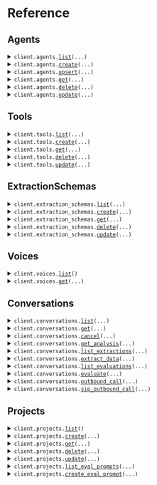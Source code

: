 # Reference
## Agents
<details><summary><code>client.agents.<a href="src/phonic/agents/client.py">list</a>(...)</code></summary>
<dl>
<dd>

#### 📝 Description

<dl>
<dd>

<dl>
<dd>

Returns all agents in a project.
</dd>
</dl>
</dd>
</dl>

#### 🔌 Usage

<dl>
<dd>

<dl>
<dd>

```python
from phonic import Phonic

client = Phonic(
    api_key="YOUR_API_KEY",
)
client.agents.list()

```
</dd>
</dl>
</dd>
</dl>

#### ⚙️ Parameters

<dl>
<dd>

<dl>
<dd>

**project:** `typing.Optional[str]` — The name of the project to list agents for.
    
</dd>
</dl>

<dl>
<dd>

**request_options:** `typing.Optional[RequestOptions]` — Request-specific configuration.
    
</dd>
</dl>
</dd>
</dl>


</dd>
</dl>
</details>

<details><summary><code>client.agents.<a href="src/phonic/agents/client.py">create</a>(...)</code></summary>
<dl>
<dd>

#### 📝 Description

<dl>
<dd>

<dl>
<dd>

Creates a new agent in a project.
</dd>
</dl>
</dd>
</dl>

#### 🔌 Usage

<dl>
<dd>

<dl>
<dd>

```python
from phonic import Phonic

client = Phonic(
    api_key="YOUR_API_KEY",
)
client.agents.create(
    project="main",
    name="support-agent",
    timezone="America/Los_Angeles",
    voice_id="grant",
    audio_speed=1.0,
    background_noise_level=0.0,
    welcome_message="Hi {{customer_name}}. How can I help you today?",
    system_prompt="You are an expert in {{subject}}. Be friendly, helpful and concise.",
    template_variables={
        "customer_name": {},
        "subject": {"default_value": "Chess"},
    },
    tools=[],
    no_input_poke_sec=30,
    no_input_poke_text="Are you still there?",
    languages=["en", "es"],
    boosted_keywords=["Load ID", "dispatch"],
    configuration_endpoint={
        "url": "https://api.example.com/config",
        "headers": {"Authorization": "Bearer token123"},
        "timeout_ms": 7000,
    },
)

```
</dd>
</dl>
</dd>
</dl>

#### ⚙️ Parameters

<dl>
<dd>

<dl>
<dd>

**name:** `str` — The name of the agent. Can only contain lowercase letters, numbers and hyphens. Must be unique within the project.
    
</dd>
</dl>

<dl>
<dd>

**project:** `typing.Optional[str]` — The name of the project to create the agent in.
    
</dd>
</dl>

<dl>
<dd>

**phone_number:** `typing.Optional[typing.Literal["assign-automatically"]]` 
    
</dd>
</dl>

<dl>
<dd>

**timezone:** `typing.Optional[str]` — The timezone of the agent. Used to format system variables like `{{system_time}}`.
    
</dd>
</dl>

<dl>
<dd>

**voice_id:** `typing.Optional[str]` — The voice ID to use.
    
</dd>
</dl>

<dl>
<dd>

**audio_format:** `typing.Optional[CreateAgentRequestAudioFormat]` — The audio format of the agent.
    
</dd>
</dl>

<dl>
<dd>

**audio_speed:** `typing.Optional[float]` — The audio speed of the agent.
    
</dd>
</dl>

<dl>
<dd>

**background_noise_level:** `typing.Optional[float]` — The background noise level of the agent.
    
</dd>
</dl>

<dl>
<dd>

**background_noise:** `typing.Optional[CreateAgentRequestBackgroundNoise]` — The background noise type. Can be "office", "call-center", "coffee-shop", or null.
    
</dd>
</dl>

<dl>
<dd>

**welcome_message:** `typing.Optional[str]` — Message to play when the conversation starts. Can contain template variables like `{{customer_name}}`.
    
</dd>
</dl>

<dl>
<dd>

**system_prompt:** `typing.Optional[str]` — Instructions for the conversation. Can contain template variables like `{{subject}}`.
    
</dd>
</dl>

<dl>
<dd>

**template_variables:** `typing.Optional[
    typing.Dict[str, CreateAgentRequestTemplateVariablesValueParams]
]` — Variables that can be used in the welcome message and the system prompt.
    
</dd>
</dl>

<dl>
<dd>

**tools:** `typing.Optional[typing.Sequence[CreateAgentRequestToolsItemParams]]` — Array of built-in or custom tool names to use.
    
</dd>
</dl>

<dl>
<dd>

**tasks:** `typing.Optional[typing.Sequence[TaskParams]]` — Array of task objects with `name` and `description` fields.
    
</dd>
</dl>

<dl>
<dd>

**no_input_poke_sec:** `typing.Optional[int]` — Number of seconds of silence before sending a poke message. `null` disables the poke message.
    
</dd>
</dl>

<dl>
<dd>

**no_input_poke_text:** `typing.Optional[str]` — The message to send after the specified silence.
    
</dd>
</dl>

<dl>
<dd>

**no_input_end_conversation_sec:** `typing.Optional[int]` — Seconds of silence before ending the conversation.
    
</dd>
</dl>

<dl>
<dd>

**languages:** `typing.Optional[typing.Sequence[LanguageCode]]` — Array of ISO 639-1 language codes that the agent should be able to recognize
    
</dd>
</dl>

<dl>
<dd>

**boosted_keywords:** `typing.Optional[typing.Sequence[str]]` — These words, or short phrases, will be more accurately recognized by the agent.
    
</dd>
</dl>

<dl>
<dd>

**configuration_endpoint:** `typing.Optional[CreateAgentRequestConfigurationEndpointParams]` — When not `null`, at the beginning of the conversation the agent will make a POST request to this endpoint when to get configuration options.
    
</dd>
</dl>

<dl>
<dd>

**request_options:** `typing.Optional[RequestOptions]` — Request-specific configuration.
    
</dd>
</dl>
</dd>
</dl>


</dd>
</dl>
</details>

<details><summary><code>client.agents.<a href="src/phonic/agents/client.py">upsert</a>(...)</code></summary>
<dl>
<dd>

#### 📝 Description

<dl>
<dd>

<dl>
<dd>

Upserts an agent by name. If an agent with the same name already exists, it will be updated. Otherwise, it will be created.
</dd>
</dl>
</dd>
</dl>

#### 🔌 Usage

<dl>
<dd>

<dl>
<dd>

```python
from phonic import Phonic

client = Phonic(
    api_key="YOUR_API_KEY",
)
client.agents.upsert(
    project="main",
    name="support-agent",
    phone_number="assign-automatically",
    timezone="America/Los_Angeles",
    voice_id="grant",
    audio_speed=1.0,
    background_noise_level=0.0,
    welcome_message="Hi {{customer_name}}. How can I help you today?",
    system_prompt="You are an expert in {{subject}}. Be friendly, helpful and concise.",
    template_variables={
        "customer_name": {},
        "subject": {"default_value": "Chess"},
    },
    tools=[],
    no_input_poke_sec=30,
    no_input_poke_text="Are you still there?",
    languages=["en", "es"],
    boosted_keywords=["Load ID", "dispatch"],
    configuration_endpoint={
        "url": "https://api.example.com/config",
        "headers": {"Authorization": "Bearer token123"},
        "timeout_ms": 7000,
    },
)

```
</dd>
</dl>
</dd>
</dl>

#### ⚙️ Parameters

<dl>
<dd>

<dl>
<dd>

**name:** `str` — The name of the agent. Can only contain lowercase letters, numbers and hyphens. Must be unique within the project.
    
</dd>
</dl>

<dl>
<dd>

**project:** `typing.Optional[str]` — The name of the project containing the agent.
    
</dd>
</dl>

<dl>
<dd>

**phone_number:** `typing.Optional[typing.Literal["assign-automatically"]]` 
    
</dd>
</dl>

<dl>
<dd>

**timezone:** `typing.Optional[str]` — The timezone of the agent. Used to format system variables like `{{system_time}}`.
    
</dd>
</dl>

<dl>
<dd>

**voice_id:** `typing.Optional[str]` — The voice ID to use.
    
</dd>
</dl>

<dl>
<dd>

**audio_format:** `typing.Optional[CreateAgentRequestAudioFormat]` — The audio format of the agent.
    
</dd>
</dl>

<dl>
<dd>

**audio_speed:** `typing.Optional[float]` — The audio speed of the agent.
    
</dd>
</dl>

<dl>
<dd>

**background_noise_level:** `typing.Optional[float]` — The background noise level of the agent.
    
</dd>
</dl>

<dl>
<dd>

**background_noise:** `typing.Optional[CreateAgentRequestBackgroundNoise]` — The background noise type. Can be "office", "call-center", "coffee-shop", or null.
    
</dd>
</dl>

<dl>
<dd>

**welcome_message:** `typing.Optional[str]` — Message to play when the conversation starts. Can contain template variables like `{{customer_name}}`.
    
</dd>
</dl>

<dl>
<dd>

**system_prompt:** `typing.Optional[str]` — Instructions for the conversation. Can contain template variables like `{{subject}}`.
    
</dd>
</dl>

<dl>
<dd>

**template_variables:** `typing.Optional[
    typing.Dict[str, CreateAgentRequestTemplateVariablesValueParams]
]` — Variables that can be used in the welcome message and the system prompt.
    
</dd>
</dl>

<dl>
<dd>

**tools:** `typing.Optional[typing.Sequence[CreateAgentRequestToolsItemParams]]` — Array of built-in or custom tool names to use.
    
</dd>
</dl>

<dl>
<dd>

**tasks:** `typing.Optional[typing.Sequence[TaskParams]]` — Array of task objects with `name` and `description` fields.
    
</dd>
</dl>

<dl>
<dd>

**no_input_poke_sec:** `typing.Optional[int]` — Number of seconds of silence before sending a poke message. `null` disables the poke message.
    
</dd>
</dl>

<dl>
<dd>

**no_input_poke_text:** `typing.Optional[str]` — The message to send after the specified silence.
    
</dd>
</dl>

<dl>
<dd>

**no_input_end_conversation_sec:** `typing.Optional[int]` — Seconds of silence before ending the conversation.
    
</dd>
</dl>

<dl>
<dd>

**languages:** `typing.Optional[typing.Sequence[LanguageCode]]` — Array of ISO 639-1 language codes that the agent should be able to recognize
    
</dd>
</dl>

<dl>
<dd>

**boosted_keywords:** `typing.Optional[typing.Sequence[str]]` — These words, or short phrases, will be more accurately recognized by the agent.
    
</dd>
</dl>

<dl>
<dd>

**configuration_endpoint:** `typing.Optional[CreateAgentRequestConfigurationEndpointParams]` — When not `null`, at the beginning of the conversation the agent will make a POST request to this endpoint when to get configuration options.
    
</dd>
</dl>

<dl>
<dd>

**request_options:** `typing.Optional[RequestOptions]` — Request-specific configuration.
    
</dd>
</dl>
</dd>
</dl>


</dd>
</dl>
</details>

<details><summary><code>client.agents.<a href="src/phonic/agents/client.py">get</a>(...)</code></summary>
<dl>
<dd>

#### 📝 Description

<dl>
<dd>

<dl>
<dd>

Returns an agent by name or ID.
</dd>
</dl>
</dd>
</dl>

#### 🔌 Usage

<dl>
<dd>

<dl>
<dd>

```python
from phonic import Phonic

client = Phonic(
    api_key="YOUR_API_KEY",
)
client.agents.get(
    name_or_id="nameOrId",
    project="main",
)

```
</dd>
</dl>
</dd>
</dl>

#### ⚙️ Parameters

<dl>
<dd>

<dl>
<dd>

**name_or_id:** `str` — The name or the ID of the agent to get.
    
</dd>
</dl>

<dl>
<dd>

**project:** `typing.Optional[str]` — The name of the project containing the agent. Only used when `nameOrId` is a name.
    
</dd>
</dl>

<dl>
<dd>

**request_options:** `typing.Optional[RequestOptions]` — Request-specific configuration.
    
</dd>
</dl>
</dd>
</dl>


</dd>
</dl>
</details>

<details><summary><code>client.agents.<a href="src/phonic/agents/client.py">delete</a>(...)</code></summary>
<dl>
<dd>

#### 📝 Description

<dl>
<dd>

<dl>
<dd>

Deletes an agent by name or ID.
</dd>
</dl>
</dd>
</dl>

#### 🔌 Usage

<dl>
<dd>

<dl>
<dd>

```python
from phonic import Phonic

client = Phonic(
    api_key="YOUR_API_KEY",
)
client.agents.delete(
    name_or_id="nameOrId",
    project="main",
)

```
</dd>
</dl>
</dd>
</dl>

#### ⚙️ Parameters

<dl>
<dd>

<dl>
<dd>

**name_or_id:** `str` — The name or the ID of the agent to delete.
    
</dd>
</dl>

<dl>
<dd>

**project:** `typing.Optional[str]` — The name of the project containing the agent. Only used when `nameOrId` is a name.
    
</dd>
</dl>

<dl>
<dd>

**request_options:** `typing.Optional[RequestOptions]` — Request-specific configuration.
    
</dd>
</dl>
</dd>
</dl>


</dd>
</dl>
</details>

<details><summary><code>client.agents.<a href="src/phonic/agents/client.py">update</a>(...)</code></summary>
<dl>
<dd>

#### 📝 Description

<dl>
<dd>

<dl>
<dd>

Updates an agent by name or ID.
</dd>
</dl>
</dd>
</dl>

#### 🔌 Usage

<dl>
<dd>

<dl>
<dd>

```python
from phonic import Phonic

client = Phonic(
    api_key="YOUR_API_KEY",
)
client.agents.update(
    name_or_id="nameOrId",
    project="main",
    name="updated-support-agent",
    phone_number="assign-automatically",
    timezone="America/Los_Angeles",
    voice_id="grant",
    audio_speed=1.0,
    background_noise_level=0.0,
    welcome_message="Hi {{customer_name}}. How can I help you today?",
    system_prompt="You are an expert in {{subject}}. Be friendly, helpful and concise.",
    template_variables={
        "customer_name": {},
        "subject": {"default_value": "Chess"},
    },
    tools=[],
    no_input_poke_sec=30,
    no_input_poke_text="Are you still there?",
    languages=["en", "es"],
    boosted_keywords=["Load ID", "dispatch"],
    configuration_endpoint={
        "url": "https://api.example.com/config",
        "headers": {"Authorization": "Bearer token123"},
        "timeout_ms": 7000,
    },
)

```
</dd>
</dl>
</dd>
</dl>

#### ⚙️ Parameters

<dl>
<dd>

<dl>
<dd>

**name_or_id:** `str` — The name or the ID of the agent to update.
    
</dd>
</dl>

<dl>
<dd>

**project:** `typing.Optional[str]` — The name of the project containing the agent. Only used when `nameOrId` is a name.
    
</dd>
</dl>

<dl>
<dd>

**name:** `typing.Optional[str]` — The name of the agent. Can only contain lowercase letters, numbers and hyphens. Must be unique within the project.
    
</dd>
</dl>

<dl>
<dd>

**phone_number:** `typing.Optional[typing.Literal["assign-automatically"]]` 
    
</dd>
</dl>

<dl>
<dd>

**timezone:** `typing.Optional[str]` — The timezone of the agent. Used to format system variables like `{{system_time}}`.
    
</dd>
</dl>

<dl>
<dd>

**voice_id:** `typing.Optional[str]` — The voice ID to use.
    
</dd>
</dl>

<dl>
<dd>

**audio_format:** `typing.Optional[UpdateAgentRequestAudioFormat]` — The audio format of the agent.
    
</dd>
</dl>

<dl>
<dd>

**audio_speed:** `typing.Optional[float]` — The audio speed of the agent.
    
</dd>
</dl>

<dl>
<dd>

**background_noise_level:** `typing.Optional[float]` — The background noise level of the agent.
    
</dd>
</dl>

<dl>
<dd>

**background_noise:** `typing.Optional[UpdateAgentRequestBackgroundNoise]` — The background noise type. Can be "office", "call-center", "coffee-shop", or null.
    
</dd>
</dl>

<dl>
<dd>

**welcome_message:** `typing.Optional[str]` — Message to play when the conversation starts. Can contain template variables like `{{customer_name}}`.
    
</dd>
</dl>

<dl>
<dd>

**system_prompt:** `typing.Optional[str]` — Instructions for the conversation. Can contain template variables like `{{subject}}`.
    
</dd>
</dl>

<dl>
<dd>

**template_variables:** `typing.Optional[
    typing.Dict[str, UpdateAgentRequestTemplateVariablesValueParams]
]` — Variables that can be used in the welcome message and the system prompt.
    
</dd>
</dl>

<dl>
<dd>

**tools:** `typing.Optional[typing.Sequence[UpdateAgentRequestToolsItemParams]]` — Array of built-in or custom tool names to use.
    
</dd>
</dl>

<dl>
<dd>

**tasks:** `typing.Optional[typing.Sequence[TaskParams]]` — Array of task objects with `name` and `description` fields.
    
</dd>
</dl>

<dl>
<dd>

**no_input_poke_sec:** `typing.Optional[int]` — Number of seconds of silence before sending a poke message. `null` disables the poke message.
    
</dd>
</dl>

<dl>
<dd>

**no_input_poke_text:** `typing.Optional[str]` — The message to send after the specified silence.
    
</dd>
</dl>

<dl>
<dd>

**no_input_end_conversation_sec:** `typing.Optional[int]` — Seconds of silence before ending the conversation.
    
</dd>
</dl>

<dl>
<dd>

**languages:** `typing.Optional[typing.Sequence[LanguageCode]]` — Array of ISO 639-1 language codes that the agent should be able to recognize
    
</dd>
</dl>

<dl>
<dd>

**boosted_keywords:** `typing.Optional[typing.Sequence[str]]` — These words, or short phrases, will be more accurately recognized by the agent.
    
</dd>
</dl>

<dl>
<dd>

**configuration_endpoint:** `typing.Optional[UpdateAgentRequestConfigurationEndpointParams]` — When not `null`, at the beginning of the conversation the agent will make a POST request to this endpoint when to get configuration options.
    
</dd>
</dl>

<dl>
<dd>

**request_options:** `typing.Optional[RequestOptions]` — Request-specific configuration.
    
</dd>
</dl>
</dd>
</dl>


</dd>
</dl>
</details>

## Tools
<details><summary><code>client.tools.<a href="src/phonic/tools/client.py">list</a>(...)</code></summary>
<dl>
<dd>

#### 📝 Description

<dl>
<dd>

<dl>
<dd>

Returns all custom tools for the organization.
</dd>
</dl>
</dd>
</dl>

#### 🔌 Usage

<dl>
<dd>

<dl>
<dd>

```python
from phonic import Phonic

client = Phonic(
    api_key="YOUR_API_KEY",
)
client.tools.list(
    project="main",
)

```
</dd>
</dl>
</dd>
</dl>

#### ⚙️ Parameters

<dl>
<dd>

<dl>
<dd>

**project:** `typing.Optional[str]` — The name of the project to list tools for.
    
</dd>
</dl>

<dl>
<dd>

**request_options:** `typing.Optional[RequestOptions]` — Request-specific configuration.
    
</dd>
</dl>
</dd>
</dl>


</dd>
</dl>
</details>

<details><summary><code>client.tools.<a href="src/phonic/tools/client.py">create</a>(...)</code></summary>
<dl>
<dd>

#### 📝 Description

<dl>
<dd>

<dl>
<dd>

Creates a new tool in a project.
</dd>
</dl>
</dd>
</dl>

#### 🔌 Usage

<dl>
<dd>

<dl>
<dd>

```python
from phonic import Phonic

client = Phonic(
    api_key="YOUR_API_KEY",
)
client.tools.create(
    project="main",
    name="transfer_to_support",
    description="Transfers the caller to the support team",
    type="built_in_transfer_to_phone_number",
    execution_mode="sync",
    phone_number="+15551234567",
)

```
</dd>
</dl>
</dd>
</dl>

#### ⚙️ Parameters

<dl>
<dd>

<dl>
<dd>

**name:** `str` — The name of the tool. Must be snake_case and unique within the organization.
    
</dd>
</dl>

<dl>
<dd>

**description:** `str` — A description of what the tool does.
    
</dd>
</dl>

<dl>
<dd>

**type:** `CreateToolRequestType` — The type of tool.
    
</dd>
</dl>

<dl>
<dd>

**execution_mode:** `CreateToolRequestExecutionMode` — Mode of operation.
    
</dd>
</dl>

<dl>
<dd>

**project:** `typing.Optional[str]` — The name of the project to create the tool in.
    
</dd>
</dl>

<dl>
<dd>

**parameters:** `typing.Optional[typing.Sequence[ToolParameterParams]]` 

Array of parameter definitions.
For `custom_webhook` tools with POST method, each parameter must include a `location` field.
For `custom_webhook` tools with GET method, `location` defaults to `"query_string"` if not specified.
For `custom_websocket` and `built_in_transfer_to_phone_number` tools, `location` must not be specified.
    
</dd>
</dl>

<dl>
<dd>

**endpoint_method:** `typing.Optional[CreateToolRequestEndpointMethod]` — Required for webhook tools. HTTP method for the webhook endpoint.
    
</dd>
</dl>

<dl>
<dd>

**endpoint_url:** `typing.Optional[str]` — Required for webhook tools.
    
</dd>
</dl>

<dl>
<dd>

**endpoint_headers:** `typing.Optional[typing.Dict[str, str]]` — Optional headers for webhook tools.
    
</dd>
</dl>

<dl>
<dd>

**endpoint_timeout_ms:** `typing.Optional[int]` — Timeout for webhook tools.
    
</dd>
</dl>

<dl>
<dd>

**tool_call_output_timeout_ms:** `typing.Optional[int]` — Timeout for WebSocket tool responses.
    
</dd>
</dl>

<dl>
<dd>

**phone_number:** `typing.Optional[str]` — The E.164 formatted phone number to transfer calls to. Required for built_in_transfer_to_phone_number tools.
    
</dd>
</dl>

<dl>
<dd>

**request_options:** `typing.Optional[RequestOptions]` — Request-specific configuration.
    
</dd>
</dl>
</dd>
</dl>


</dd>
</dl>
</details>

<details><summary><code>client.tools.<a href="src/phonic/tools/client.py">get</a>(...)</code></summary>
<dl>
<dd>

#### 📝 Description

<dl>
<dd>

<dl>
<dd>

Returns a tool by name or ID.
</dd>
</dl>
</dd>
</dl>

#### 🔌 Usage

<dl>
<dd>

<dl>
<dd>

```python
from phonic import Phonic

client = Phonic(
    api_key="YOUR_API_KEY",
)
client.tools.get(
    name_or_id="nameOrId",
    project="main",
)

```
</dd>
</dl>
</dd>
</dl>

#### ⚙️ Parameters

<dl>
<dd>

<dl>
<dd>

**name_or_id:** `str` — The name or the ID of the tool to get.
    
</dd>
</dl>

<dl>
<dd>

**project:** `typing.Optional[str]` — The name of the project containing the tool. Only used when `nameOrId` is a name.
    
</dd>
</dl>

<dl>
<dd>

**request_options:** `typing.Optional[RequestOptions]` — Request-specific configuration.
    
</dd>
</dl>
</dd>
</dl>


</dd>
</dl>
</details>

<details><summary><code>client.tools.<a href="src/phonic/tools/client.py">delete</a>(...)</code></summary>
<dl>
<dd>

#### 📝 Description

<dl>
<dd>

<dl>
<dd>

Deletes a tool by name or ID.
</dd>
</dl>
</dd>
</dl>

#### 🔌 Usage

<dl>
<dd>

<dl>
<dd>

```python
from phonic import Phonic

client = Phonic(
    api_key="YOUR_API_KEY",
)
client.tools.delete(
    name_or_id="nameOrId",
    project="main",
)

```
</dd>
</dl>
</dd>
</dl>

#### ⚙️ Parameters

<dl>
<dd>

<dl>
<dd>

**name_or_id:** `str` — The name or the ID of the tool to delete.
    
</dd>
</dl>

<dl>
<dd>

**project:** `typing.Optional[str]` — The name of the project containing the tool. Only used when `nameOrId` is a name.
    
</dd>
</dl>

<dl>
<dd>

**request_options:** `typing.Optional[RequestOptions]` — Request-specific configuration.
    
</dd>
</dl>
</dd>
</dl>


</dd>
</dl>
</details>

<details><summary><code>client.tools.<a href="src/phonic/tools/client.py">update</a>(...)</code></summary>
<dl>
<dd>

#### 📝 Description

<dl>
<dd>

<dl>
<dd>

Updates a tool by name or ID.
</dd>
</dl>
</dd>
</dl>

#### 🔌 Usage

<dl>
<dd>

<dl>
<dd>

```python
from phonic import Phonic

client = Phonic(
    api_key="YOUR_API_KEY",
)
client.tools.update(
    name_or_id="nameOrId",
    project="main",
    description="Updated description for booking appointments with enhanced features",
    endpoint_headers={"Authorization": "Bearer updated_token456"},
    endpoint_timeout_ms=7000,
)

```
</dd>
</dl>
</dd>
</dl>

#### ⚙️ Parameters

<dl>
<dd>

<dl>
<dd>

**name_or_id:** `str` — The name or the ID of the tool to update.
    
</dd>
</dl>

<dl>
<dd>

**project:** `typing.Optional[str]` — The name of the project containing the tool. Only used when `nameOrId` is a name.
    
</dd>
</dl>

<dl>
<dd>

**name:** `typing.Optional[str]` — The name of the tool. Must be snake_case and unique within the organization.
    
</dd>
</dl>

<dl>
<dd>

**description:** `typing.Optional[str]` — A description of what the tool does.
    
</dd>
</dl>

<dl>
<dd>

**type:** `typing.Optional[UpdateToolRequestType]` — The type of tool.
    
</dd>
</dl>

<dl>
<dd>

**execution_mode:** `typing.Optional[UpdateToolRequestExecutionMode]` — Mode of operation.
    
</dd>
</dl>

<dl>
<dd>

**parameters:** `typing.Optional[typing.Sequence[ToolParameterParams]]` 

Array of parameter definitions.
When updating `type` or `endpoint_method`, all parameters must include explicit `location` values.
For `custom_webhook` tools: `location` is required for POST, defaults to `"query_string"` for GET.
For `custom_websocket` and `built_in_transfer_to_phone_number` tools: `location` must not be specified.
    
</dd>
</dl>

<dl>
<dd>

**endpoint_method:** `typing.Optional[UpdateToolRequestEndpointMethod]` — HTTP method for webhook tools. When changing this value, all parameters must include explicit `location` values.
    
</dd>
</dl>

<dl>
<dd>

**endpoint_url:** `typing.Optional[str]` 
    
</dd>
</dl>

<dl>
<dd>

**endpoint_headers:** `typing.Optional[typing.Dict[str, str]]` 
    
</dd>
</dl>

<dl>
<dd>

**endpoint_timeout_ms:** `typing.Optional[int]` 
    
</dd>
</dl>

<dl>
<dd>

**tool_call_output_timeout_ms:** `typing.Optional[int]` 
    
</dd>
</dl>

<dl>
<dd>

**phone_number:** `typing.Optional[str]` — The E.164 formatted phone number to transfer calls to. Required for built_in_transfer_to_phone_number tools.
    
</dd>
</dl>

<dl>
<dd>

**request_options:** `typing.Optional[RequestOptions]` — Request-specific configuration.
    
</dd>
</dl>
</dd>
</dl>


</dd>
</dl>
</details>

## ExtractionSchemas
<details><summary><code>client.extraction_schemas.<a href="src/phonic/extraction_schemas/client.py">list</a>(...)</code></summary>
<dl>
<dd>

#### 📝 Description

<dl>
<dd>

<dl>
<dd>

Returns all extraction schemas in a project.
</dd>
</dl>
</dd>
</dl>

#### 🔌 Usage

<dl>
<dd>

<dl>
<dd>

```python
from phonic import Phonic

client = Phonic(
    api_key="YOUR_API_KEY",
)
client.extraction_schemas.list(
    project="main",
)

```
</dd>
</dl>
</dd>
</dl>

#### ⚙️ Parameters

<dl>
<dd>

<dl>
<dd>

**project:** `typing.Optional[str]` — The name of the project to list extraction schemas for.
    
</dd>
</dl>

<dl>
<dd>

**request_options:** `typing.Optional[RequestOptions]` — Request-specific configuration.
    
</dd>
</dl>
</dd>
</dl>


</dd>
</dl>
</details>

<details><summary><code>client.extraction_schemas.<a href="src/phonic/extraction_schemas/client.py">create</a>(...)</code></summary>
<dl>
<dd>

#### 📝 Description

<dl>
<dd>

<dl>
<dd>

Creates a new extraction schema in a project.
</dd>
</dl>
</dd>
</dl>

#### 🔌 Usage

<dl>
<dd>

<dl>
<dd>

```python
from phonic import Phonic

client = Phonic(
    api_key="YOUR_API_KEY",
)
client.extraction_schemas.create(
    project="main",
    name="Appointment details",
    prompt="Dates should be in `9 Apr 2025` format. Prices should be in $150.00 format.",
    fields=[
        {
            "name": "Date",
            "type": "string",
            "description": "The date of the appointment",
        },
        {
            "name": "Copay",
            "type": "string",
            "description": "Amount of money the patient pays for the appointment",
        },
        {
            "name": "Confirmed as booked",
            "type": "bool",
            "description": "Is the appointment confirmed as booked?",
        },
    ],
)

```
</dd>
</dl>
</dd>
</dl>

#### ⚙️ Parameters

<dl>
<dd>

<dl>
<dd>

**name:** `str` — A name for the extraction schema.
    
</dd>
</dl>

<dl>
<dd>

**prompt:** `str` — Instructions for how to extract data from conversations.
    
</dd>
</dl>

<dl>
<dd>

**fields:** `typing.Sequence[ExtractionFieldParams]` — Array of field definitions.
    
</dd>
</dl>

<dl>
<dd>

**project:** `typing.Optional[str]` — The name of the project to create the extraction schema in.
    
</dd>
</dl>

<dl>
<dd>

**request_options:** `typing.Optional[RequestOptions]` — Request-specific configuration.
    
</dd>
</dl>
</dd>
</dl>


</dd>
</dl>
</details>

<details><summary><code>client.extraction_schemas.<a href="src/phonic/extraction_schemas/client.py">get</a>(...)</code></summary>
<dl>
<dd>

#### 📝 Description

<dl>
<dd>

<dl>
<dd>

Returns an extraction schema by name or ID.
</dd>
</dl>
</dd>
</dl>

#### 🔌 Usage

<dl>
<dd>

<dl>
<dd>

```python
from phonic import Phonic

client = Phonic(
    api_key="YOUR_API_KEY",
)
client.extraction_schemas.get(
    name_or_id="nameOrId",
    project="main",
)

```
</dd>
</dl>
</dd>
</dl>

#### ⚙️ Parameters

<dl>
<dd>

<dl>
<dd>

**name_or_id:** `str` — The name or the ID of the extraction schema to get.
    
</dd>
</dl>

<dl>
<dd>

**project:** `typing.Optional[str]` — The name of the project containing the extraction schema. Only used when `nameOrId` is a name.
    
</dd>
</dl>

<dl>
<dd>

**request_options:** `typing.Optional[RequestOptions]` — Request-specific configuration.
    
</dd>
</dl>
</dd>
</dl>


</dd>
</dl>
</details>

<details><summary><code>client.extraction_schemas.<a href="src/phonic/extraction_schemas/client.py">delete</a>(...)</code></summary>
<dl>
<dd>

#### 📝 Description

<dl>
<dd>

<dl>
<dd>

Deletes an extraction schema by name or ID.
</dd>
</dl>
</dd>
</dl>

#### 🔌 Usage

<dl>
<dd>

<dl>
<dd>

```python
from phonic import Phonic

client = Phonic(
    api_key="YOUR_API_KEY",
)
client.extraction_schemas.delete(
    name_or_id="nameOrId",
    project="main",
)

```
</dd>
</dl>
</dd>
</dl>

#### ⚙️ Parameters

<dl>
<dd>

<dl>
<dd>

**name_or_id:** `str` — The name or the ID of the extraction schema to delete.
    
</dd>
</dl>

<dl>
<dd>

**project:** `typing.Optional[str]` — The name of the project containing the extraction schema. Only used when `nameOrId` is a name.
    
</dd>
</dl>

<dl>
<dd>

**request_options:** `typing.Optional[RequestOptions]` — Request-specific configuration.
    
</dd>
</dl>
</dd>
</dl>


</dd>
</dl>
</details>

<details><summary><code>client.extraction_schemas.<a href="src/phonic/extraction_schemas/client.py">update</a>(...)</code></summary>
<dl>
<dd>

#### 📝 Description

<dl>
<dd>

<dl>
<dd>

Updates an extraction schema by name or ID.
</dd>
</dl>
</dd>
</dl>

#### 🔌 Usage

<dl>
<dd>

<dl>
<dd>

```python
from phonic import Phonic

client = Phonic(
    api_key="YOUR_API_KEY",
)
client.extraction_schemas.update(
    name_or_id="nameOrId",
    project="main",
    name="Updated appointment details",
    prompt="Updated extraction instructions. Dates should be in `9 Apr 2025` format.",
    fields=[
        {
            "name": "Date",
            "type": "string",
            "description": "The date of the appointment",
        },
        {
            "name": "Time",
            "type": "string",
            "description": "The time of the appointment",
        },
    ],
)

```
</dd>
</dl>
</dd>
</dl>

#### ⚙️ Parameters

<dl>
<dd>

<dl>
<dd>

**name_or_id:** `str` — The name or the ID of the extraction schema to update.
    
</dd>
</dl>

<dl>
<dd>

**project:** `typing.Optional[str]` — The name of the project containing the extraction schema. Only used when `nameOrId` is a name.
    
</dd>
</dl>

<dl>
<dd>

**name:** `typing.Optional[str]` — A name for the extraction schema.
    
</dd>
</dl>

<dl>
<dd>

**prompt:** `typing.Optional[str]` — Instructions for how to extract data from conversations.
    
</dd>
</dl>

<dl>
<dd>

**fields:** `typing.Optional[typing.Sequence[ExtractionFieldParams]]` — Array of field definitions.
    
</dd>
</dl>

<dl>
<dd>

**request_options:** `typing.Optional[RequestOptions]` — Request-specific configuration.
    
</dd>
</dl>
</dd>
</dl>


</dd>
</dl>
</details>

## Voices
<details><summary><code>client.voices.<a href="src/phonic/voices/client.py">list</a>()</code></summary>
<dl>
<dd>

#### 📝 Description

<dl>
<dd>

<dl>
<dd>

Returns all available voices for a model.
</dd>
</dl>
</dd>
</dl>

#### 🔌 Usage

<dl>
<dd>

<dl>
<dd>

```python
from phonic import Phonic

client = Phonic(
    api_key="YOUR_API_KEY",
)
client.voices.list()

```
</dd>
</dl>
</dd>
</dl>

#### ⚙️ Parameters

<dl>
<dd>

<dl>
<dd>

**request_options:** `typing.Optional[RequestOptions]` — Request-specific configuration.
    
</dd>
</dl>
</dd>
</dl>


</dd>
</dl>
</details>

<details><summary><code>client.voices.<a href="src/phonic/voices/client.py">get</a>(...)</code></summary>
<dl>
<dd>

#### 📝 Description

<dl>
<dd>

<dl>
<dd>

Returns a voice by ID.
</dd>
</dl>
</dd>
</dl>

#### 🔌 Usage

<dl>
<dd>

<dl>
<dd>

```python
from phonic import Phonic

client = Phonic(
    api_key="YOUR_API_KEY",
)
client.voices.get(
    id="id",
)

```
</dd>
</dl>
</dd>
</dl>

#### ⚙️ Parameters

<dl>
<dd>

<dl>
<dd>

**id:** `str` — The ID of the voice to get.
    
</dd>
</dl>

<dl>
<dd>

**request_options:** `typing.Optional[RequestOptions]` — Request-specific configuration.
    
</dd>
</dl>
</dd>
</dl>


</dd>
</dl>
</details>

## Conversations
<details><summary><code>client.conversations.<a href="src/phonic/conversations/client.py">list</a>(...)</code></summary>
<dl>
<dd>

#### 📝 Description

<dl>
<dd>

<dl>
<dd>

Returns conversations with optional filtering.
</dd>
</dl>
</dd>
</dl>

#### 🔌 Usage

<dl>
<dd>

<dl>
<dd>

```python
from phonic import Phonic

client = Phonic(
    api_key="YOUR_API_KEY",
)
client.conversations.list()

```
</dd>
</dl>
</dd>
</dl>

#### ⚙️ Parameters

<dl>
<dd>

<dl>
<dd>

**project:** `typing.Optional[str]` — The name of the project to list conversations for.
    
</dd>
</dl>

<dl>
<dd>

**external_id:** `typing.Optional[str]` — Filter by external ID to get a specific conversation.
    
</dd>
</dl>

<dl>
<dd>

**duration_min:** `typing.Optional[int]` — Minimum duration in seconds.
    
</dd>
</dl>

<dl>
<dd>

**duration_max:** `typing.Optional[int]` — Maximum duration in seconds.
    
</dd>
</dl>

<dl>
<dd>

**started_at_min:** `typing.Optional[str]` — Minimum start date/time. Valid examples: `2025-04-17`, `2025-04-17T02:48:52.708Z`
    
</dd>
</dl>

<dl>
<dd>

**started_at_max:** `typing.Optional[str]` — Maximum start date/time. Valid examples: `2025-04-17`, `2025-04-17T02:48:52.708Z`
    
</dd>
</dl>

<dl>
<dd>

**before:** `typing.Optional[str]` — Cursor for pagination (before).
    
</dd>
</dl>

<dl>
<dd>

**after:** `typing.Optional[str]` — Cursor for pagination (after).
    
</dd>
</dl>

<dl>
<dd>

**limit:** `typing.Optional[int]` — Maximum number of conversations to return.
    
</dd>
</dl>

<dl>
<dd>

**request_options:** `typing.Optional[RequestOptions]` — Request-specific configuration.
    
</dd>
</dl>
</dd>
</dl>


</dd>
</dl>
</details>

<details><summary><code>client.conversations.<a href="src/phonic/conversations/client.py">get</a>(...)</code></summary>
<dl>
<dd>

#### 📝 Description

<dl>
<dd>

<dl>
<dd>

Returns a conversation by ID.
</dd>
</dl>
</dd>
</dl>

#### 🔌 Usage

<dl>
<dd>

<dl>
<dd>

```python
from phonic import Phonic

client = Phonic(
    api_key="YOUR_API_KEY",
)
client.conversations.get(
    id="id",
)

```
</dd>
</dl>
</dd>
</dl>

#### ⚙️ Parameters

<dl>
<dd>

<dl>
<dd>

**id:** `str` — The ID of the conversation to get.
    
</dd>
</dl>

<dl>
<dd>

**request_options:** `typing.Optional[RequestOptions]` — Request-specific configuration.
    
</dd>
</dl>
</dd>
</dl>


</dd>
</dl>
</details>

<details><summary><code>client.conversations.<a href="src/phonic/conversations/client.py">cancel</a>(...)</code></summary>
<dl>
<dd>

#### 📝 Description

<dl>
<dd>

<dl>
<dd>

Cancels an active conversation.
</dd>
</dl>
</dd>
</dl>

#### 🔌 Usage

<dl>
<dd>

<dl>
<dd>

```python
from phonic import Phonic

client = Phonic(
    api_key="YOUR_API_KEY",
)
client.conversations.cancel(
    id="id",
)

```
</dd>
</dl>
</dd>
</dl>

#### ⚙️ Parameters

<dl>
<dd>

<dl>
<dd>

**id:** `str` — The ID of the conversation to cancel.
    
</dd>
</dl>

<dl>
<dd>

**request_options:** `typing.Optional[RequestOptions]` — Request-specific configuration.
    
</dd>
</dl>
</dd>
</dl>


</dd>
</dl>
</details>

<details><summary><code>client.conversations.<a href="src/phonic/conversations/client.py">get_analysis</a>(...)</code></summary>
<dl>
<dd>

#### 📝 Description

<dl>
<dd>

<dl>
<dd>

Returns an analysis of the specified conversation.
</dd>
</dl>
</dd>
</dl>

#### 🔌 Usage

<dl>
<dd>

<dl>
<dd>

```python
from phonic import Phonic

client = Phonic(
    api_key="YOUR_API_KEY",
)
client.conversations.get_analysis(
    id="id",
)

```
</dd>
</dl>
</dd>
</dl>

#### ⚙️ Parameters

<dl>
<dd>

<dl>
<dd>

**id:** `str` — The ID of the conversation to analyze.
    
</dd>
</dl>

<dl>
<dd>

**request_options:** `typing.Optional[RequestOptions]` — Request-specific configuration.
    
</dd>
</dl>
</dd>
</dl>


</dd>
</dl>
</details>

<details><summary><code>client.conversations.<a href="src/phonic/conversations/client.py">list_extractions</a>(...)</code></summary>
<dl>
<dd>

#### 📝 Description

<dl>
<dd>

<dl>
<dd>

Returns all extractions for a conversation.
</dd>
</dl>
</dd>
</dl>

#### 🔌 Usage

<dl>
<dd>

<dl>
<dd>

```python
from phonic import Phonic

client = Phonic(
    api_key="YOUR_API_KEY",
)
client.conversations.list_extractions(
    id="id",
)

```
</dd>
</dl>
</dd>
</dl>

#### ⚙️ Parameters

<dl>
<dd>

<dl>
<dd>

**id:** `str` — The ID of the conversation to get extractions for.
    
</dd>
</dl>

<dl>
<dd>

**request_options:** `typing.Optional[RequestOptions]` — Request-specific configuration.
    
</dd>
</dl>
</dd>
</dl>


</dd>
</dl>
</details>

<details><summary><code>client.conversations.<a href="src/phonic/conversations/client.py">extract_data</a>(...)</code></summary>
<dl>
<dd>

#### 📝 Description

<dl>
<dd>

<dl>
<dd>

Extracts data from a conversation using a schema.
</dd>
</dl>
</dd>
</dl>

#### 🔌 Usage

<dl>
<dd>

<dl>
<dd>

```python
from phonic import Phonic

client = Phonic(
    api_key="YOUR_API_KEY",
)
client.conversations.extract_data(
    id="id",
    schema_id="conv_extract_schema_6458e4ac-533c-4bdf-8e6d-c2f06f87fd5c",
)

```
</dd>
</dl>
</dd>
</dl>

#### ⚙️ Parameters

<dl>
<dd>

<dl>
<dd>

**id:** `str` — The ID of the conversation to extract data from.
    
</dd>
</dl>

<dl>
<dd>

**schema_id:** `str` — ID of the extraction schema to use.
    
</dd>
</dl>

<dl>
<dd>

**request_options:** `typing.Optional[RequestOptions]` — Request-specific configuration.
    
</dd>
</dl>
</dd>
</dl>


</dd>
</dl>
</details>

<details><summary><code>client.conversations.<a href="src/phonic/conversations/client.py">list_evaluations</a>(...)</code></summary>
<dl>
<dd>

#### 📝 Description

<dl>
<dd>

<dl>
<dd>

Returns all evaluations for a conversation.
</dd>
</dl>
</dd>
</dl>

#### 🔌 Usage

<dl>
<dd>

<dl>
<dd>

```python
from phonic import Phonic

client = Phonic(
    api_key="YOUR_API_KEY",
)
client.conversations.list_evaluations(
    id="id",
)

```
</dd>
</dl>
</dd>
</dl>

#### ⚙️ Parameters

<dl>
<dd>

<dl>
<dd>

**id:** `str` — The ID of the conversation to get evaluations for.
    
</dd>
</dl>

<dl>
<dd>

**request_options:** `typing.Optional[RequestOptions]` — Request-specific configuration.
    
</dd>
</dl>
</dd>
</dl>


</dd>
</dl>
</details>

<details><summary><code>client.conversations.<a href="src/phonic/conversations/client.py">evaluate</a>(...)</code></summary>
<dl>
<dd>

#### 📝 Description

<dl>
<dd>

<dl>
<dd>

Evaluates a conversation using an evaluation prompt.
</dd>
</dl>
</dd>
</dl>

#### 🔌 Usage

<dl>
<dd>

<dl>
<dd>

```python
from phonic import Phonic

client = Phonic(
    api_key="YOUR_API_KEY",
)
client.conversations.evaluate(
    id="id",
    prompt_id="conv_eval_prompt_d7cfe45d-35db-4ef6-a254-81ab1da76ce0",
)

```
</dd>
</dl>
</dd>
</dl>

#### ⚙️ Parameters

<dl>
<dd>

<dl>
<dd>

**id:** `str` — The ID of the conversation to evaluate.
    
</dd>
</dl>

<dl>
<dd>

**prompt_id:** `str` — ID of the evaluation prompt to use.
    
</dd>
</dl>

<dl>
<dd>

**request_options:** `typing.Optional[RequestOptions]` — Request-specific configuration.
    
</dd>
</dl>
</dd>
</dl>


</dd>
</dl>
</details>

<details><summary><code>client.conversations.<a href="src/phonic/conversations/client.py">outbound_call</a>(...)</code></summary>
<dl>
<dd>

#### 📝 Description

<dl>
<dd>

<dl>
<dd>

Initiates a call to a given phone number using Phonic's Twilio account.
</dd>
</dl>
</dd>
</dl>

#### 🔌 Usage

<dl>
<dd>

<dl>
<dd>

```python
from phonic import Phonic

client = Phonic(
    api_key="YOUR_API_KEY",
)
client.conversations.outbound_call(
    to_phone_number="+19189397081",
    config={
        "agent": "support-agent",
        "welcome_message": "Hi {{customer_name}}. How can I help you today?",
        "system_prompt": "You are an expert in {{subject}}. Be friendly, helpful and concise.",
        "template_variables": {"customer_name": "David", "subject": "Chess"},
        "voice_id": "grant",
        "no_input_poke_sec": 30,
        "no_input_poke_text": "Are you still there?",
        "no_input_end_conversation_sec": 180,
        "languages": ["en", "es"],
        "boosted_keywords": ["Load ID", "dispatch"],
        "tools": [],
    },
)

```
</dd>
</dl>
</dd>
</dl>

#### ⚙️ Parameters

<dl>
<dd>

<dl>
<dd>

**to_phone_number:** `str` — The phone number to call in E.164 format.
    
</dd>
</dl>

<dl>
<dd>

**config:** `typing.Optional[OutboundCallConfigParams]` 
    
</dd>
</dl>

<dl>
<dd>

**request_options:** `typing.Optional[RequestOptions]` — Request-specific configuration.
    
</dd>
</dl>
</dd>
</dl>


</dd>
</dl>
</details>

<details><summary><code>client.conversations.<a href="src/phonic/conversations/client.py">sip_outbound_call</a>(...)</code></summary>
<dl>
<dd>

#### 📝 Description

<dl>
<dd>

<dl>
<dd>

Initiates a SIP outbound call using user-supplied SIP credentials in headers.
</dd>
</dl>
</dd>
</dl>

#### 🔌 Usage

<dl>
<dd>

<dl>
<dd>

```python
from phonic import Phonic

client = Phonic(
    api_key="YOUR_API_KEY",
)
client.conversations.sip_outbound_call(
    sip_address="X-Sip-Address",
    from_phone_number="from_phone_number",
    to_phone_number="to_phone_number",
)

```
</dd>
</dl>
</dd>
</dl>

#### ⚙️ Parameters

<dl>
<dd>

<dl>
<dd>

**sip_address:** `str` — SIP address of the user's SIP trunk. Required.
    
</dd>
</dl>

<dl>
<dd>

**from_phone_number:** `str` — Caller ID phone number in E.164 format.
    
</dd>
</dl>

<dl>
<dd>

**to_phone_number:** `str` — Destination phone number in E.164 format.
    
</dd>
</dl>

<dl>
<dd>

**token:** `typing.Optional[str]` — Optional session token used for STS authorization.
    
</dd>
</dl>

<dl>
<dd>

**downstream_websocket_url:** `typing.Optional[str]` — Optional downstream STS WebSocket URL to override the default.
    
</dd>
</dl>

<dl>
<dd>

**sip_auth_username:** `typing.Optional[str]` — SIP auth username, if your provider requires it.
    
</dd>
</dl>

<dl>
<dd>

**sip_auth_password:** `typing.Optional[str]` — SIP auth password, if your provider requires it.
    
</dd>
</dl>

<dl>
<dd>

**config:** `typing.Optional[OutboundCallConfigParams]` 
    
</dd>
</dl>

<dl>
<dd>

**request_options:** `typing.Optional[RequestOptions]` — Request-specific configuration.
    
</dd>
</dl>
</dd>
</dl>


</dd>
</dl>
</details>

## Projects
<details><summary><code>client.projects.<a href="src/phonic/projects/client.py">list</a>()</code></summary>
<dl>
<dd>

#### 📝 Description

<dl>
<dd>

<dl>
<dd>

Returns all projects in a workspace.
</dd>
</dl>
</dd>
</dl>

#### 🔌 Usage

<dl>
<dd>

<dl>
<dd>

```python
from phonic import Phonic

client = Phonic(
    api_key="YOUR_API_KEY",
)
client.projects.list()

```
</dd>
</dl>
</dd>
</dl>

#### ⚙️ Parameters

<dl>
<dd>

<dl>
<dd>

**request_options:** `typing.Optional[RequestOptions]` — Request-specific configuration.
    
</dd>
</dl>
</dd>
</dl>


</dd>
</dl>
</details>

<details><summary><code>client.projects.<a href="src/phonic/projects/client.py">create</a>(...)</code></summary>
<dl>
<dd>

#### 📝 Description

<dl>
<dd>

<dl>
<dd>

Creates a new project in a workspace.
</dd>
</dl>
</dd>
</dl>

#### 🔌 Usage

<dl>
<dd>

<dl>
<dd>

```python
from phonic import Phonic

client = Phonic(
    api_key="YOUR_API_KEY",
)
client.projects.create(
    name="customer-support",
)

```
</dd>
</dl>
</dd>
</dl>

#### ⚙️ Parameters

<dl>
<dd>

<dl>
<dd>

**name:** `str` — The name of the project. Can only contain lowercase letters, numbers and hyphens. Must be unique within the workspace.
    
</dd>
</dl>

<dl>
<dd>

**request_options:** `typing.Optional[RequestOptions]` — Request-specific configuration.
    
</dd>
</dl>
</dd>
</dl>


</dd>
</dl>
</details>

<details><summary><code>client.projects.<a href="src/phonic/projects/client.py">get</a>(...)</code></summary>
<dl>
<dd>

#### 📝 Description

<dl>
<dd>

<dl>
<dd>

Returns a project by name or ID.
</dd>
</dl>
</dd>
</dl>

#### 🔌 Usage

<dl>
<dd>

<dl>
<dd>

```python
from phonic import Phonic

client = Phonic(
    api_key="YOUR_API_KEY",
)
client.projects.get(
    name_or_id="nameOrId",
)

```
</dd>
</dl>
</dd>
</dl>

#### ⚙️ Parameters

<dl>
<dd>

<dl>
<dd>

**name_or_id:** `str` — The name or the ID of the project to get.
    
</dd>
</dl>

<dl>
<dd>

**request_options:** `typing.Optional[RequestOptions]` — Request-specific configuration.
    
</dd>
</dl>
</dd>
</dl>


</dd>
</dl>
</details>

<details><summary><code>client.projects.<a href="src/phonic/projects/client.py">delete</a>(...)</code></summary>
<dl>
<dd>

#### 📝 Description

<dl>
<dd>

<dl>
<dd>

Deletes a project by name or ID.
</dd>
</dl>
</dd>
</dl>

#### 🔌 Usage

<dl>
<dd>

<dl>
<dd>

```python
from phonic import Phonic

client = Phonic(
    api_key="YOUR_API_KEY",
)
client.projects.delete(
    name_or_id="nameOrId",
)

```
</dd>
</dl>
</dd>
</dl>

#### ⚙️ Parameters

<dl>
<dd>

<dl>
<dd>

**name_or_id:** `str` — The name or the ID of the project to delete.
    
</dd>
</dl>

<dl>
<dd>

**request_options:** `typing.Optional[RequestOptions]` — Request-specific configuration.
    
</dd>
</dl>
</dd>
</dl>


</dd>
</dl>
</details>

<details><summary><code>client.projects.<a href="src/phonic/projects/client.py">update</a>(...)</code></summary>
<dl>
<dd>

#### 📝 Description

<dl>
<dd>

<dl>
<dd>

Updates a project by name or ID.
</dd>
</dl>
</dd>
</dl>

#### 🔌 Usage

<dl>
<dd>

<dl>
<dd>

```python
from phonic import Phonic

client = Phonic(
    api_key="YOUR_API_KEY",
)
client.projects.update(
    name_or_id="nameOrId",
    name="updated-customer-support",
    default_agent="another-agent",
)

```
</dd>
</dl>
</dd>
</dl>

#### ⚙️ Parameters

<dl>
<dd>

<dl>
<dd>

**name_or_id:** `str` — The name or the ID of the project to update.
    
</dd>
</dl>

<dl>
<dd>

**name:** `typing.Optional[str]` — The name of the project. Can only contain lowercase letters, numbers and hyphens. Must be unique within the workspace.
    
</dd>
</dl>

<dl>
<dd>

**default_agent:** `typing.Optional[str]` 
    
</dd>
</dl>

<dl>
<dd>

**request_options:** `typing.Optional[RequestOptions]` — Request-specific configuration.
    
</dd>
</dl>
</dd>
</dl>


</dd>
</dl>
</details>

<details><summary><code>client.projects.<a href="src/phonic/projects/client.py">list_eval_prompts</a>(...)</code></summary>
<dl>
<dd>

#### 📝 Description

<dl>
<dd>

<dl>
<dd>

Returns all conversation evaluation prompts for a project.
</dd>
</dl>
</dd>
</dl>

#### 🔌 Usage

<dl>
<dd>

<dl>
<dd>

```python
from phonic import Phonic

client = Phonic(
    api_key="YOUR_API_KEY",
)
client.projects.list_eval_prompts(
    id="id",
)

```
</dd>
</dl>
</dd>
</dl>

#### ⚙️ Parameters

<dl>
<dd>

<dl>
<dd>

**id:** `str` — The ID of the project.
    
</dd>
</dl>

<dl>
<dd>

**request_options:** `typing.Optional[RequestOptions]` — Request-specific configuration.
    
</dd>
</dl>
</dd>
</dl>


</dd>
</dl>
</details>

<details><summary><code>client.projects.<a href="src/phonic/projects/client.py">create_eval_prompt</a>(...)</code></summary>
<dl>
<dd>

#### 📝 Description

<dl>
<dd>

<dl>
<dd>

Creates a new conversation evaluation prompt for a project.
</dd>
</dl>
</dd>
</dl>

#### 🔌 Usage

<dl>
<dd>

<dl>
<dd>

```python
from phonic import Phonic

client = Phonic(
    api_key="YOUR_API_KEY",
)
client.projects.create_eval_prompt(
    id="id",
    name="test_prompt",
    prompt="The assistant used the word chocolate in the conversation",
)

```
</dd>
</dl>
</dd>
</dl>

#### ⚙️ Parameters

<dl>
<dd>

<dl>
<dd>

**id:** `str` — The ID of the project.
    
</dd>
</dl>

<dl>
<dd>

**name:** `str` — A useful name for referring to this prompt.
    
</dd>
</dl>

<dl>
<dd>

**prompt:** `str` — Actual evaluation prompt text to evaluate conversations with.
    
</dd>
</dl>

<dl>
<dd>

**request_options:** `typing.Optional[RequestOptions]` — Request-specific configuration.
    
</dd>
</dl>
</dd>
</dl>


</dd>
</dl>
</details>

